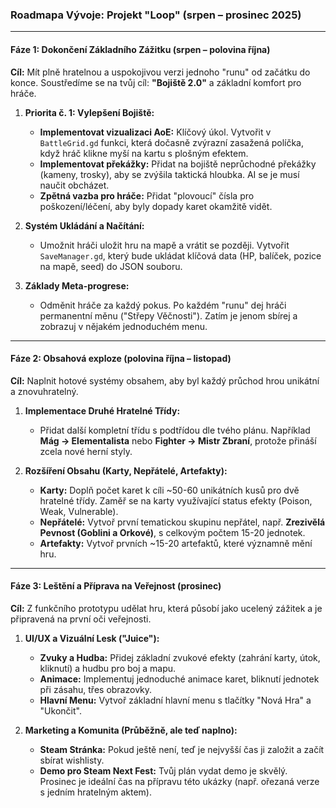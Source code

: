 ### **Roadmapa Vývoje: Projekt "Loop" (srpen – prosinec 2025)**

---

#### **Fáze 1: Dokončení Základního Zážitku (srpen – polovina října)**

**Cíl:** Mít plně hratelnou a uspokojivou verzi jednoho "runu" od začátku do konce. Soustředíme se na tvůj cíl: **"Bojiště 2.0"** a základní komfort pro hráče.

1.  **Priorita č. 1: Vylepšení Bojiště:**
    * **Implementovat vizualizaci AoE:** Klíčový úkol. Vytvořit v `BattleGrid.gd` funkci, která dočasně zvýrazní zasažená políčka, když hráč klikne myší na kartu s plošným efektem.
    * **Implementovat překážky:** Přidat na bojiště neprůchodné překážky (kameny, trosky), aby se zvýšila taktická hloubka. AI se je musí naučit obcházet.
    * **Zpětná vazba pro hráče:** Přidat "plovoucí" čísla pro poškození/léčení, aby byly dopady karet okamžitě vidět.

2.  **Systém Ukládání a Načítání:**
    * Umožnit hráči uložit hru na mapě a vrátit se později. Vytvořit `SaveManager.gd`, který bude ukládat klíčová data (HP, balíček, pozice na mapě, seed) do JSON souboru.

3.  **Základy Meta-progrese:**
    * Odměnit hráče za každý pokus. Po každém "runu" dej hráči permanentní měnu ("Střepy Věčnosti"). Zatím je jenom sbírej a zobrazuj v nějakém jednoduchém menu.

---

#### **Fáze 2: Obsahová exploze (polovina října – listopad)**

**Cíl:** Naplnit hotové systémy obsahem, aby byl každý průchod hrou unikátní a znovuhratelný.

1.  **Implementace Druhé Hratelné Třídy:**
    * Přidat další kompletní třídu s podtřídou dle tvého plánu. Například **Mág -> Elementalista** nebo **Fighter -> Mistr Zbraní**, protože přináší zcela nové herní styly.

2.  **Rozšíření Obsahu (Karty, Nepřátelé, Artefakty):**
    * **Karty:** Doplň počet karet k cíli ~50-60 unikátních kusů pro dvě hratelné třídy. Zaměř se na karty využívající status efekty (Poison, Weak, Vulnerable).
    * **Nepřátelé:** Vytvoř první tematickou skupinu nepřátel, např. **Zrezivělá Pevnost (Goblini a Orkové)**, s celkovým počtem 15-20 jednotek.
    * **Artefakty:** Vytvoř prvních ~15-20 artefaktů, které významně mění hru.

---

#### **Fáze 3: Leštění a Příprava na Veřejnost (prosinec)**

**Cíl:** Z funkčního prototypu udělat hru, která působí jako ucelený zážitek a je připravená na první oči veřejnosti.

1.  **UI/UX a Vizuální Lesk ("Juice"):**
    * **Zvuky a Hudba:** Přidej základní zvukové efekty (zahrání karty, útok, kliknutí) a hudbu pro boj a mapu.
    * **Animace:** Implementuj jednoduché animace karet, bliknutí jednotek při zásahu, třes obrazovky.
    * **Hlavní Menu:** Vytvoř základní hlavní menu s tlačítky "Nová Hra" a "Ukončit".

2.  **Marketing a Komunita (Průběžně, ale teď naplno):**
    * **Steam Stránka:** Pokud ještě není, teď je nejvyšší čas ji založit a začít sbírat wishlisty.
    * **Demo pro Steam Next Fest:** Tvůj plán vydat demo je skvělý. Prosinec je ideální čas na přípravu této ukázky (např. ořezaná verze s jedním hratelným aktem).
